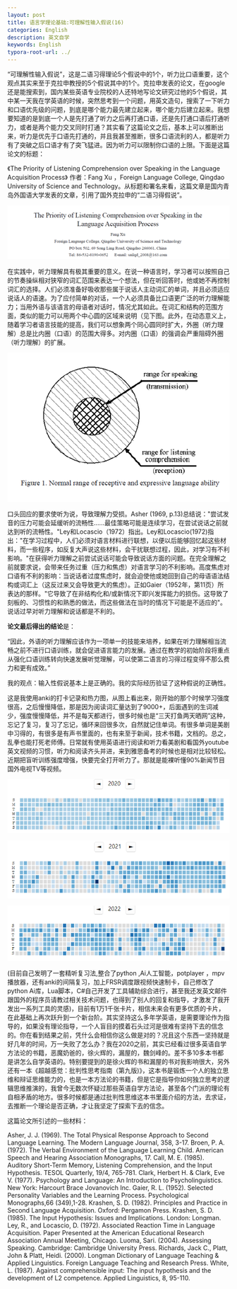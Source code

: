 ```yaml
---
layout: post
title: 语言学理论基础:可理解性输入假说(16)
categories: English
description: 英文自学
keywords: English
typora-root-url: ../
---
```


“可理解性输入假说”，这是二语习得理论5个假说中的1个，听力比口语重要，这个观点其实来至于克拉申教授的5个假说其中的1个。克拉申发表的论文，在google还是能搜索到，国内某些英语专业院校的人还特地写论文研究过他的5个假说，其中某一天我在学英语的时候，突然思考到一个问题，用英文造句，搜索了一下听力和口语优先级的问题，到底是哪个能力最先建立起来，哪个能力后建立起来。我想要知道的是到底一个人是先打通了听力之后再打通口语，还是先打通口语后打通听力，或者是两个能力交叉同时打通？其实看了这篇论文之后，基本上可以推断出来，听力是优先于口语先打通的，并且我甚至推断，很多口语流利的人，都是听力有了突破之后口语才有了突飞猛进。因为听力可以限制你口语的上限。下面是这篇论文的标题：

《The Priority of Listening Comprehension over Speaking in the Language Acquisition Process》 作者：Fang Xu ，Foreign Language College, Qingdao University of Science and Technology。从标题和署名来看，这篇文章是国内青岛外国语大学发表的文章，引用了国外克拉申的“二语习得假说”。

![Acrobat_mq0oIaEyxR](/images/posts/Acrobat_mq0oIaEyxR.png)



在实践中，听力理解具有极其重要的意义。在说一种语言时，学习者可以按照自己的节奏操纵相对狭窄的词汇范围来表达一个想法，但在听回答时，他或她不再控制词汇的选择。人们必须准备好吸收那些属于说话人主动词汇的单词，并且必须适应说话人的语速。为了应付简单的对话，一个人必须具备比口语更广泛的听力理解能力；当用外语与该语言的母语者对话时，情况尤其如此。在词汇和结构的范围方面，类似的能力可以用两个中心圆的区域来说明（见下图。此外，在动态意义上，随着学习者语言技能的提高，我们可以想象两个同心圆同时扩大，外圈（听力理解）总是比内圈（口语）的范围大得多。对内圈（口语）的强调会严重阻碍外圈（听力理解）的扩展。

![Acrobat_np2IPJkcQx](/images/posts/Acrobat_np2IPJkcQx.png)

口头回应的要求使听为说，导致理解力受损。Asher (1969, p.13)总结说："尝试发音的压力可能会延缓听的流畅性......最佳策略可能是连续学习，在尝试说话之前就达到听的流畅性。"Ley和Locascio（1972）指出。Ley和Locascio(1972)指出："在学习过程中，人们必须对语言材料进行联想，以便以后能够回忆起这些材料，而一些程序，如反复大声说这些材料，会干扰联想过程，因此，对学习有不利影响。"在获得听力理解之前尝试说话可能会导致说话方面的问题。在完全理解之前就要求说，会带来任务过重（压力和焦虑）对语言学习的不利影响。高度焦虑对口语有不利的影响：当说话者过度焦虑时，就会迫使他或她回到自己的母语语法结构或词汇上（这反过来又会导致更大的焦虑）。正如Gaier（1952年，第11页）所表达的那样。"它导致了在非结构化和/或新情况下即兴发挥能力的损伤。这导致了刻板的、习惯性的和熟悉的做法，而这些做法在当时的情况下可能是不适应的"。说话过早对听力理解和说话都是不利的。

**论文最后得出的结论**是：

“因此，外语的听力理解应该作为一项单一的技能来培养，如果在听力理解相当流畅之前不进行口语训练，就会促进语言能力的发展。通过在教学的初始阶段将重点从强化口语训练转向快速发展听觉理解，可以使第二语言的习得过程变得不那么费力和更有成效。”



我的观点：输入性假说基本上是正确的。我的实际经历验证了这种假说的正确性。

这是我使用anki的打卡记录和热力图，从图上看出来，刚开始的那个时候学习强度很高，之后慢慢降低，那是因为阅读词汇量达到了9000+，后面遇到的生词减少，强度慢慢降低，并不是每天都进行，很多时候也是“三天打鱼两天晒网”这种，忘记了复习，复习了忘记，循环来回很多次，自然就记住单词。有很多单词是美剧中习得的，有很多是有声书里面的，也有来至于新闻，技术书籍，文档的。总之，乱拳也能打死老师傅。日常就有使用英语进行阅读和听力看美剧和看国外youtube英文视频的习惯，听力和阅读齐头并进，来到雅思备考的时候也是相对比较轻松。近期把盲听训练强度增强，快要完全打开听力了。那就是能裸听懂90%新闻节目 国外电视TV等视频。

![anki_GPR69UNHoK](/images/posts/anki_GPR69UNHoK.png)

![anki_Hhn1WjTAHB](/images/posts/anki_Hhn1WjTAHB.png)

![anki_kSzcXDExqC](/images/posts/anki_kSzcXDExqC.png)



(目前自己发明了一套精听复习法,整合了python ,Ai人工智能，potplayer ，mpv播放器，还有anki的间隔复习，加上FRSR调度跟视频快速制卡，自己修改了python Ai库，Lua脚本，C#自己开发了工具辅助综合进行，甚至我还发英文邮件跟国外的程序员请教过相关技术问题，也得到了别人的回复和指导，才激发了我开发出一系列工具的灵感)，目前有1万1千张卡片，相信未来会有更多优质的卡片，在此基础上再次跃升到一个新台阶。其实坚持这么多年学英语，是需要理论作为指导的，如果没有理论指导，一个人盲目的摸着石头过河是很难有坚持下去的信念的。你在看到结果之前，凭什么会相信你这么做是对的？况且这个东西一坚持就是好几年的时间，万一失败了怎么办？我在2020之前，其实已经看过很多英语自学方法论的书籍，恶魔奶爸的，徐火辉的，漏屋的，魏剑峰的。差不多10多本书都是讲怎么自学英语的。特别要提到的是徐火辉的书和漏屋的书对我影响很大，另外还有一本《超越感觉：批判性思考指南（第九版)》，这本书是锻炼一个人的独立思维和辩证思维能力的，也是一本方法论的书籍，但是它是指导你如何独立思考的逻辑思维推演的，我曾今无数次怀疑过那些英语自学方法论，甚至各个门派的理论有自相矛盾的地方。很多时候都是通过批判性思维这本书里面介绍的方法，去求证，去推断一个理论是否正确，才让我坚定了探索下去的信念。

这篇论文所引述的一些材料：

Asher, J. J. (1969). The Total Physical Response Approach to Second Language Learning. The Modern Language
Journal, 358, 3-17.
Broen, P. A. (1972). The Verbal Environment of the Language Learning Child. American Speech and Hearing
Association Monographs, 17.
Call, M. E. (1985). Auditory Short-Term Memory, Listening Comprehension, and the Input Hypothesis. TESOL
Quarterly, 19/4, 765-781.
Clark, Herbert H. & Clark, Eve V. (1977). Psychology and Language: An Introduction to Psycholinguistics. New
York: Harcourt Brace Jovanovich Inc.
Gaier, R. L. (1952). Selected Personality Variables and the Learning Process. Psychological Monographs,66
(349),1-28.
Krashen, S. D. (1982). Principles and Practice in Second Language Acquisition. Oxford: Pergamon Press.
Krashen, S. D. (1985). The Input Hypothesis: Issues and Implications. London: Longman.
Ley, R., and Locascio, D. (1972). Associated Reaction Time in Language Acquisition. Paper Presented at the
American Educational Research Association Annual Meeting, Chicago.
Luoma, Sari. (2004). Assessing Speaking. Cambridge: Cambridge University Press.
Richards, Jack C., Platt, John & Platt, Heidi. (2000). Longman Dictionary of Language Teaching & Applied
Linguistics. Foreign Language Teaching and Research Press.
White, L. (1987). Against comprehensible input: The input hypothesis and the development of L2 competence.
Applied Linguistics, 8, 95-110.

